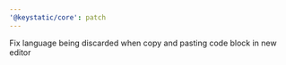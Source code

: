 ```yaml
---
'@keystatic/core': patch
---
```


Fix language being discarded when copy and pasting code block in new editor
